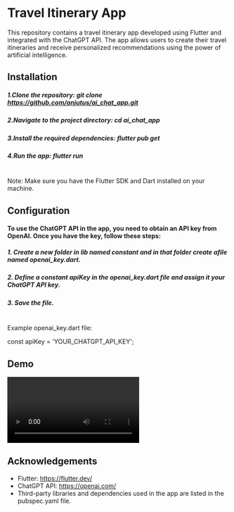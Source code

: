# Travel Itinerary App

This repository contains a travel itinerary app developed using Flutter and integrated with the ChatGPT API. The app allows users to create their travel itineraries and receive personalized recommendations using the power of artificial intelligence.

## Installation

##### 1.Clone the repository: git clone https://github.com/anjutus/ai_chat_app.git 
##### 2.Navigate to the project directory: cd ai_chat_app
##### 3.Install the required dependencies: flutter pub get
##### 4.Run the app: flutter run
\
Note: Make sure you have the Flutter SDK and Dart installed on your machine.

## Configuration

#### To use the ChatGPT API in the app, you need to obtain an API key from OpenAI. Once you have the key, follow these steps:

##### 1. Create a new folder in lib named constant and in that folder create afile named openai_key.dart.
##### 2. Define a constant apiKey in the openai_key.dart file and assign it your ChatGPT API key.
##### 3. Save the file.
\
Example openai_key.dart file:

const apiKey = 'YOUR_CHATGPT_API_KEY';

## Demo

![Create your travel itinerary](https://invoiceportalmedia.s3.us-east-2.amazonaws.com/Untitled+video+-+Made+with+Clipchamp.mp4)

## Acknowledgements
 - Flutter: https://flutter.dev/
- ChatGPT API: https://openai.com/
 - Third-party libraries and dependencies used in the app are listed in the pubspec.yaml file.